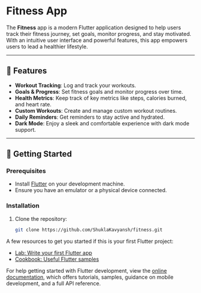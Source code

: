 # Fitness App

The **Fitness** app is a modern Flutter application designed to help users track their fitness journey, set goals, monitor progress, and stay motivated. With an intuitive user interface and powerful features, this app empowers users to lead a healthier lifestyle.

---

## 📱 Features

- **Workout Tracking**: Log and track your workouts.
- **Goals & Progress**: Set fitness goals and monitor progress over time.
- **Health Metrics**: Keep track of key metrics like steps, calories burned, and heart rate.
- **Custom Workouts**: Create and manage custom workout routines.
- **Daily Reminders**: Get reminders to stay active and hydrated.
- **Dark Mode**: Enjoy a sleek and comfortable experience with dark mode support.

---

## 🚀 Getting Started

### Prerequisites
- Install [Flutter](https://flutter.dev/docs/get-started/install) on your development machine.
- Ensure you have an emulator or a physical device connected.

### Installation

1. Clone the repository:
   ```bash
   git clone https://github.com/ShuklaKavyansh/fitness.git
   
A few resources to get you started if this is your first Flutter project:

- [Lab: Write your first Flutter app](https://docs.flutter.dev/get-started/codelab)
- [Cookbook: Useful Flutter samples](https://docs.flutter.dev/cookbook)

For help getting started with Flutter development, view the
[online documentation](https://docs.flutter.dev/), which offers tutorials,
samples, guidance on mobile development, and a full API reference.
